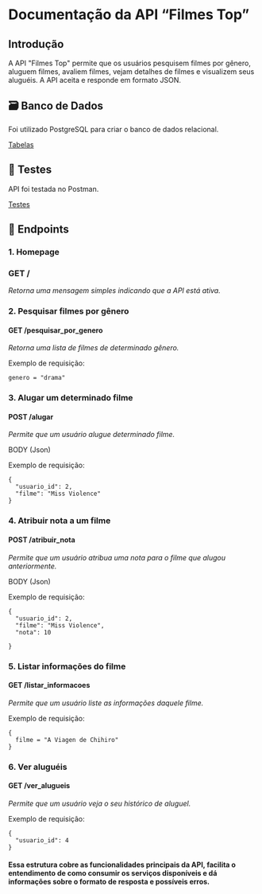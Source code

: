 
# Documentação da API “Filmes Top”

## Introdução

A API "Filmes Top" permite que os usuários pesquisem filmes por gênero, aluguem filmes, avaliem filmes, vejam detalhes de filmes e visualizem seus aluguéis. 
A API aceita e responde em formato JSON.

## 🗃️ Banco de Dados

Foi utilizado PostgreSQL para criar o banco de dados relacional.

[Tabelas](bancodedados)

## 🤖 Testes

API foi testada no Postman.

[Testes](testes)

## 🎯 Endpoints

### 1. Homepage

### GET /

_Retorna uma mensagem simples indicando que a API está ativa._


### 2. Pesquisar filmes por gênero 

#### GET /pesquisar_por_genero

_Retorna uma lista de filmes de determinado gênero._

Exemplo de requisição: 
```
genero = "drama"
```

### 3. Alugar um determinado filme 

#### POST /alugar 

_Permite que um usuário alugue determinado filme._

BODY (Json) 

Exemplo de requisição:
```
{
  "usuario_id": 2,
  "filme": "Miss Violence"
}
```

### 4. Atribuir nota a um filme 

#### POST /atribuir_nota

_Permite que um usuário atribua uma nota para o filme que alugou anteriormente._

BODY (Json)

Exemplo de requisição:
```
{
  "usuario_id": 2,
  "filme": "Miss Violence",
  "nota": 10

}
```

### 5. Listar informações do filme 

#### GET /listar_informacoes

_Permite que um usuário liste as informações daquele filme._

Exemplo de requisição:
```
{
  filme = "A Viagen de Chihiro"
}
```

### 6. Ver aluguéis

#### GET /ver_alugueis 

_Permite que um usuário veja o seu histórico de aluguel._

Exemplo de requisição:
```
{
  "usuario_id": 4
}
```

#### Essa estrutura cobre as funcionalidades principais da API, facilita o entendimento de como consumir os serviços disponíveis e dá informações sobre o formato de resposta e possíveis erros.
